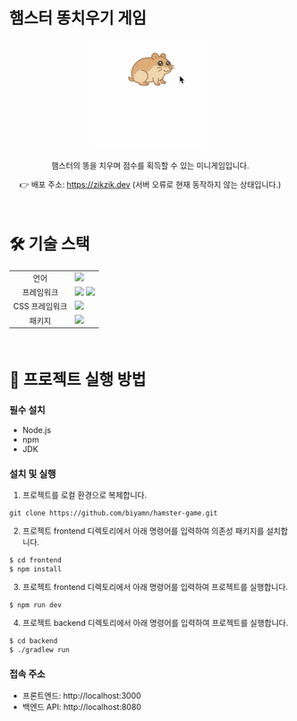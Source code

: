 # 햄스터 똥치우기 게임

<center>
<img width="200"  src="docs/hamster-readme.gif"/>

햄스터의 똥을 치우며 점수를 획득할 수 있는 미니게임입니다.</b> <br />

👉 배포 주소: https://zikzik.dev
(서버 오류로 현재 동작하지 않는 상태입니다.)

</center>

<br />

# 🛠️ 기술 스택

<table>
<tr>
 <td align="center">언어</td>
 <td>
  <img src="https://img.shields.io/badge/TypeScript-3178C6?style=for-the-badge&logo=TypeScript&logoColor=ffffff"/>
 </td>
</tr>
<tr>
 <td align="center">프레임워크</td>
 <td>
  <img src="https://img.shields.io/badge/Next.js-000000?style=for-the-badge&logo=Next.js&logoColor=ffffff"/>
  <img src="https://img.shields.io/badge/Kotllin-21114c?style=for-the-badge&logo=Kotlin&logoColor=7F52FF" />
 </td>
</tr>
<tr>
 <td align="center">CSS 프레임워크</td>
 <td>
  <img src="https://img.shields.io/badge/Tailwind CSS-38B2AC?style=for-the-badge&logo=Tailwind-CSS&logoColor=ffffff"/>&nbsp
 </td>
</tr>
<tr>
 <td align="center">패키지</td>
 <td>
    <img src="https://img.shields.io/badge/npm-CB3837?style=for-the-badge&logo=NPM&logoColor=ffffff"/>
  </td>
</tr>
<tr>
</table>

<br />

# 🚀 프로젝트 실행 방법

### 필수 설치

- Node.js
- npm
- JDK

### 설치 및 실행

1. 프로젝트를 로컬 환경으로 복제합니다.

```shell
git clone https://github.com/biyamn/hamster-game.git
```

2. 프로젝트 frontend 디렉토리에서 아래 명령어를 입력하여 의존성 패키지를 설치합니다.

```shell
$ cd frontend
$ npm install
```

3. 프로젝트 frontend 디렉토리에서 아래 명령어를 입력하여 프로젝트를 실행합니다.

```shell
$ npm run dev
```

4. 프로젝트 backend 디렉토리에서 아래 명령어를 입력하여 프로젝트를 실행합니다.

```shell
$ cd backend
$ ./gradlew run
```

### 접속 주소

- 프론트엔드: http://localhost:3000
- 백엔드 API: http://localhost:8080

<br />
